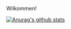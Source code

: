 Wilkommen! 

[![Anurag's github stats](https://github-readme-stats.vercel.app/api?username=ConorMFinn&theme=dark)](https://github.com/anuraghazra/github-readme-stats)
